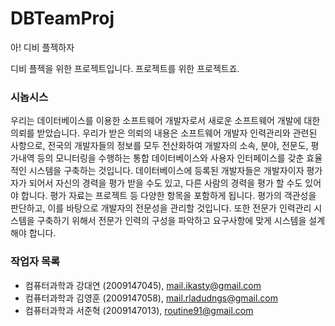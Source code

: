 DBTeamProj
==========

아! 디비 플젝하자

디비 플젝을 위한 프로젝트입니다. 프로젝트를 위한 프로젝트죠.


### 시놉시스 ###
우리는 데이터베이스를 이용한 소프트웨어 개발자로서 새로운 소프트웨어 개발에 대한 의뢰를 받았습니다. 우리가 받은 의뢰의 내용은 소프트웨어 개발자 인력관리와 관련된 사항으로, 전국의 개발자들의 정보를 모두 전산화하여 개발자의 소속, 분야, 전문도, 평가내역 등의 모니터링을 수행하는 통합 데이터베이스와 사용자 인터페이스를 갖춘 효율적인 시스템을 구축하는 것입니다. 데이터베이스에 등록된 개발자들은 개발자이자 평가자가 되어서 자신의 경력을 평가 받을 수도 있고, 다른 사람의 경력을 평가 할 수도 있어야 합니다. 평가 자료는 프로젝트 등 다양한 항목을 포함하게 됩니다. 평가의 객관성을 판단하고, 이를 바탕으로 개발자의 전문성을 관리할 것입니다. 또한 전문가 인력관리 시스템을 구축하기 위해서 전문가 인력의 구성을 파악하고 요구사항에 맞게 시스템을 설계해야 합니다.

### 작업자 목록 ###
* 컴퓨터과학과 강대연 (2009147045), mail.ikasty@gmail.com
* 컴퓨터과학과 김영훈 (2009147058), mail.rladudngs@gmail.com
* 컴퓨터과학과 서준혁 (2009147013), routine91@gmail.com